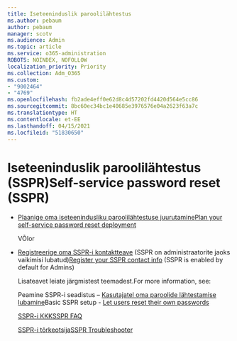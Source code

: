 ```yaml
---
title: Iseteeninduslik paroolilähtestus
ms.author: pebaum
author: pebaum
manager: scotv
ms.audience: Admin
ms.topic: article
ms.service: o365-administration
ROBOTS: NOINDEX, NOFOLLOW
localization_priority: Priority
ms.collection: Adm_O365
ms.custom:
- "9002464"
- "4769"
ms.openlocfilehash: fb2ade4eff0e62d8c4d57202fd4420d564e5cc86
ms.sourcegitcommit: 8bc60ec34bc1e40685e3976576e04a2623f63a7c
ms.translationtype: HT
ms.contentlocale: et-EE
ms.lasthandoff: 04/15/2021
ms.locfileid: "51830650"
---
```

# <a name="self-service-password-reset-sspr"></a><span data-ttu-id="e6243-102">Iseteeninduslik paroolilähtestus (SSPR)</span><span class="sxs-lookup"><span data-stu-id="e6243-102">Self-service password reset (SSPR)</span></span>

- [<span data-ttu-id="e6243-103">Plaanige oma iseteenindusliku paroolilähtestuse juurutamine</span><span class="sxs-lookup"><span data-stu-id="e6243-103">Plan your self-service password reset deployment</span></span>](https://go.microsoft.com/fwlink/?linkid=2142944)  

    <span data-ttu-id="e6243-104">VÕI</span><span class="sxs-lookup"><span data-stu-id="e6243-104">or</span></span>
- <span data-ttu-id="e6243-105">[Registreerige oma SSPR-i kontaktteave](https://go.microsoft.com/fwlink/?linkid=849451) (SSPR on administraatorite jaoks vaikimisi lubatud)</span><span class="sxs-lookup"><span data-stu-id="e6243-105">[Register your SSPR contact info](https://go.microsoft.com/fwlink/?linkid=849451) (SSPR is enabled by default for Admins)</span></span>

    <span data-ttu-id="e6243-106">Lisateavet leiate järgmistest teemadest.</span><span class="sxs-lookup"><span data-stu-id="e6243-106">For more information, see:</span></span>

    <span data-ttu-id="e6243-107">Peamine SSPR-i seadistus – [Kasutajatel oma paroolide lähtestamise lubamine](https://docs.microsoft.com/microsoft-365/admin/add-users/let-users-reset-passwords)</span><span class="sxs-lookup"><span data-stu-id="e6243-107">Basic SSPR setup - [Let users reset their own passwords](https://docs.microsoft.com/microsoft-365/admin/add-users/let-users-reset-passwords)</span></span>

    [<span data-ttu-id="e6243-108">SSPR-i KKK</span><span class="sxs-lookup"><span data-stu-id="e6243-108">SSPR FAQ</span></span>](https://docs.microsoft.com/azure/active-directory/authentication/active-directory-passwords-faq)

    [<span data-ttu-id="e6243-109">SSPR-i tõrkeotsija</span><span class="sxs-lookup"><span data-stu-id="e6243-109">SSPR Troubleshooter</span></span>](https://docs.microsoft.com/azure/active-directory/authentication/active-directory-passwords-troubleshoot)
